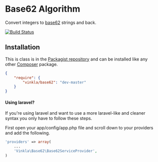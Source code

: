 Base62 Algorithm
================

Convert integers to [base62](http://en.wikipedia.org/wiki/62) strings and back.

[![Build Status](https://travis-ci.org/vinkla/base62.png?branch=master)](https://travis-ci.org/vinkla/base62)

Installation
------------
This is class is in the [Packagist repository](https://packagist.org/packages/vinkla/base62) and can be installed like any other [Composer](https://getcomposer.org/) package.

```json
{
	"require": {
		"vinkla/base62": "dev-master"
	}
}
```

#### Using laravel?

If you're using laravel and want to use a more laravel-like and cleaner syntax you only have to follow these steps.

First open your app/config/app.php file and scroll down to your providers and add the following.

```php
'providers' => array(
    ...
    'Vinkla\Base62\Base62ServiceProvider',
)
```
